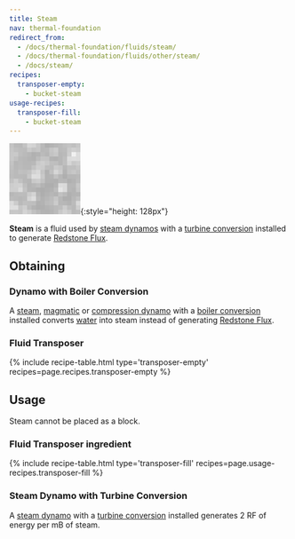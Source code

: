 ```yaml
---
title: Steam
nav: thermal-foundation
redirect_from:
  - /docs/thermal-foundation/fluids/steam/
  - /docs/thermal-foundation/fluids/other/steam/
  - /docs/steam/
recipes:
  transposer-empty:
    - bucket-steam
usage-recipes:
  transposer-fill:
    - bucket-steam
---
```


![Steam](/assets/images/thermal-foundation/steam.gif){:style="height: 128px"}


**Steam** is a fluid used by [steam dynamos](/docs/steam-dynamo/) with a
[turbine conversion](/docs/augment-turbine-conversion/) installed to generate
[Redstone Flux](/docs/redstone-flux/).


Obtaining
---------

### Dynamo with Boiler Conversion
A [steam](/docs/steam-dynamo/), [magmatic](/docs/magmatic-dynamo/) or
[compression dynamo](/docs/compression-dynamo/) with a [boiler
conversion](/docs/augment-boiler-conversion/) installed converts
[water](https://minecraft.gamepedia.com/Water) into steam instead of generating
[Redstone Flux](/docs/redstone-flux/).

### Fluid Transposer
{% include recipe-table.html type='transposer-empty' recipes=page.recipes.transposer-empty %}


Usage
-----

Steam cannot be placed as a block.

### Fluid Transposer ingredient
{% include recipe-table.html type='transposer-fill' recipes=page.usage-recipes.transposer-fill %}

### Steam Dynamo with Turbine Conversion
A [steam dynamo](/docs/steam-dynamo/) with a [turbine
conversion](/docs/augment-turbine-conversion/) installed generates 2 RF of
energy per mB of steam.
